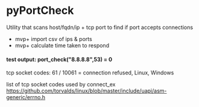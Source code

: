 # pyPortCheck

Utility that scans host/fqdn/ip + tcp port to find if port accepts connections

- mvp+ import csv of ips & ports
- mvp+ calculate time taken to respond

#### test output: port_check("8.8.8.8",53) = 0 
tcp socket codes:
61 / 10061 = connection refused, Linux, Windows

list of tcp socket codes used by connect_ex
https://github.com/torvalds/linux/blob/master/include/uapi/asm-generic/errno.h 
